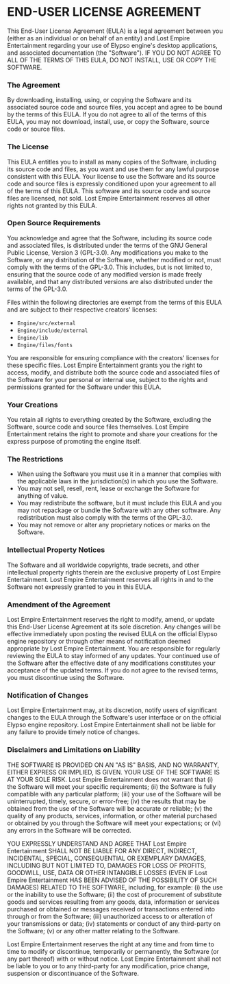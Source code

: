 # END-USER LICENSE AGREEMENT

This End-User License Agreement (EULA) is a legal agreement between you (either as an individual or on behalf of an entity) and Lost Empire Entertainment regarding your use of Elypso engine's desktop applications, and associated documentation (the "Software"). IF YOU DO NOT AGREE TO ALL OF THE TERMS OF THIS EULA, DO NOT INSTALL, USE OR COPY THE SOFTWARE.

### The Agreement

By downloading, installing, using, or copying the Software and its associated source code and source files, you accept and agree to be bound by the terms of this EULA. If you do not agree to all of the terms of this EULA, you may not download, install, use, or copy the Software, source code or source files.

### The License

This EULA entitles you to install as many copies of the Software, including its source code and files, as you want and use them for any lawful purpose consistent with this EULA. Your license to use the Software and its source code and source files is expressly conditioned upon your agreement to all of the terms of this EULA. This software and its source code and source files are licensed, not sold. Lost Empire Entertainment reserves all other rights not granted by this EULA.

### Open Source Requirements

You acknowledge and agree that the Software, including its source code and associated files, is distributed under the terms of the GNU General Public License, Version 3 (GPL-3.0). Any modifications you make to the Software, or any distribution of the Software, whether modified or not, must comply with the terms of the GPL-3.0. This includes, but is not limited to, ensuring that the source code of any modified version is made freely available, and that any distributed versions are also distributed under the terms of the GPL-3.0.

Files within the following directories are exempt from the terms of this EULA and are subject to their respective creators' licenses:

- `Engine/src/external`
- `Engine/include/external`
- `Engine/lib`
- `Engine/files/fonts`

You are responsible for ensuring compliance with the creators' licenses for these specific files. Lost Empire Entertainment grants you the right to access, modify, and distribute both the source code and associated files of the Software for your personal or internal use, subject to the rights and permissions granted for the Software under this EULA.

### Your Creations

You retain all rights to everything created by the Software, excluding the Software, source code and source files themselves. Lost Empire Entertainment retains the right to promote and share your creations for the express purpose of promoting the engine itself.

### The Restrictions

- When using the Software you must use it in a manner that complies with the applicable laws in the jurisdiction(s) in which you use the Software.
- You may not sell, resell, rent, lease or exchange the Software for anything of value.
- You may redistribute the software, but it must include this EULA and you may not repackage or bundle the Software with any other software. Any redistribution must also comply with the terms of the GPL-3.0.
- You may not remove or alter any proprietary notices or marks on the Software.

### Intellectual Property Notices

The Software and all worldwide copyrights, trade secrets, and other intellectual property rights therein are the exclusive property of Lost Empire Entertainment. Lost Empire Entertainment reserves all rights in and to the Software not expressly granted to you in this EULA.

### Amendment of the Agreement

Lost Empire Entertainment reserves the right to modify, amend, or update this End-User License Agreement at its sole discretion. Any changes will be effective immediately upon posting the revised EULA on the official Elypso engine repository or through other means of notification deemed appropriate by Lost Empire Entertainment. You are responsible for regularly reviewing the EULA to stay informed of any updates. Your continued use of the Software after the effective date of any modifications constitutes your acceptance of the updated terms. If you do not agree to the revised terms, you must discontinue using the Software.

### Notification of Changes

Lost Empire Entertainment may, at its discretion, notify users of significant changes to the EULA through the Software's user interface or on the official Elypso engine repository. Lost Empire Entertainment shall not be liable for any failure to provide timely notice of changes.

### Disclaimers and Limitations on Liability

THE SOFTWARE IS PROVIDED ON AN "AS IS" BASIS, AND NO WARRANTY, EITHER EXPRESS OR IMPLIED, IS GIVEN. YOUR USE OF THE SOFTWARE IS AT YOUR SOLE RISK. Lost Empire Entertainment does not warrant that (i) the Software will meet your specific requirements; (ii) the Software is fully compatible with any particular platform; (iii) your use of the Software will be uninterrupted, timely, secure, or error-free; (iv) the results that may be obtained from the use of the Software will be accurate or reliable; (v) the quality of any products, services, information, or other material purchased or obtained by you through the Software will meet your expectations; or (vi) any errors in the Software will be corrected.

YOU EXPRESSLY UNDERSTAND AND AGREE THAT Lost Empire Entertainment SHALL NOT BE LIABLE FOR ANY DIRECT, INDIRECT, INCIDENTAL, SPECIAL, CONSEQUENTIAL OR EXEMPLARY DAMAGES, INCLUDING BUT NOT LIMITED TO, DAMAGES FOR LOSS OF PROFITS, GOODWILL, USE, DATA OR OTHER INTANGIBLE LOSSES (EVEN IF Lost Empire Entertainment HAS BEEN ADVISED OF THE POSSIBILITY OF SUCH DAMAGES) RELATED TO THE SOFTWARE, including, for example: (i) the use or the inability to use the Software; (ii) the cost of procurement of substitute goods and services resulting from any goods, data, information or services purchased or obtained or messages received or transactions entered into through or from the Software; (iii) unauthorized access to or alteration of your transmissions or data; (iv) statements or conduct of any third-party on the Software; (v) or any other matter relating to the Software.

Lost Empire Entertainment reserves the right at any time and from time to time to modify or discontinue, temporarily or permanently, the Software (or any part thereof) with or without notice. Lost Empire Entertainment shall not be liable to you or to any third-party for any modification, price change, suspension or discontinuance of the Software.
